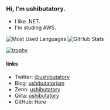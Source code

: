 ### Hi, I'm ushibutatory.

- I like .NET.
- I'm studing AWS.

![Most Used Languages](https://github-readme-stats.vercel.app/api/top-langs/?username=ushibutatory&hide=html,css,javascript)
![GitHub Stats](https://github-readme-stats.vercel.app/api?username=ushibutatory&count_private=true&show_icons=true)

[![trophy](https://github-profile-trophy.vercel.app/?username=ushibutatory)](https://github.com/ryo-ma/github-profile-trophy)

#### links

- Twitter: [@ushibutatory](https://twitter.com/ushibutatory)
- Blog: [ushibutatorism](https://ushibutatory.hateblo.jp/)
- Zenn: [ushibutatory](https://zenn.dev/ushibutatory)
- Qiita: [ushibutatory](https://qiita.com/ushibutatory)
- GitHub: Here
